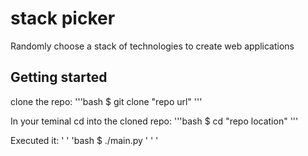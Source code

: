 # stack picker

Randomly choose a stack of technologies to create web applications

## Getting started

clone the repo:
'''bash
$ git clone "repo url"
'''

In your teminal cd into the cloned repo:
'''bash
$ cd "repo location"
'''

Executed it:
' ' 'bash
$ ./main.py
' ' '
